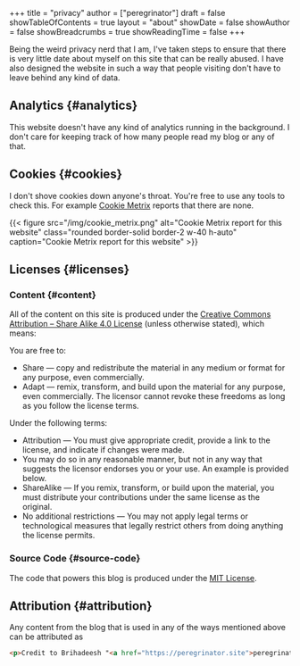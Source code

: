 +++
title = "privacy"
author = ["peregrinator"]
draft = false
showTableOfContents = true
layout = "about"
showDate = false
showAuthor = false
showBreadcrumbs = true
showReadingTime = false
+++

Being the weird privacy nerd that I am, I've taken steps to ensure
that there is very little date about myself on this site that can be
really abused. I have also designed the website in such a way that
people visiting don't have to leave behind any kind of data.


## Analytics {#analytics}

This website doesn't have any kind of analytics running in the
background. I don't care for keeping track of how many people read my
blog or any of that.


## Cookies {#cookies}

I don't shove cookies down anyone's throat. You're free to use any
tools to check this. For example [Cookie Metrix](https://www.cookiemetrix.com/) reports that there are
none.

{{< figure src="/img/cookie_metrix.png" alt="Cookie Metrix report for this website" class="rounded border-solid border-2 w-40 h-auto" caption="Cookie Metrix report for this website" >}}


## Licenses {#licenses}


### Content {#content}

All of the content on this site is produced under the [Creative Commons
Attribution – Share Alike 4.0 License](https://creativecommons.org/licenses/by-sa/4.0/) (unless otherwise stated), which
means:

You are free to:

-   Share — copy and redistribute the material in any medium or format
    for any purpose, even commercially.
-   Adapt — remix, transform, and build upon the material for any
    purpose, even commercially.  The licensor cannot revoke these
    freedoms as long as you follow the license terms.

Under the following terms:

-   Attribution — You must give appropriate credit, provide a link to
    the license, and indicate if changes were made.
-   You may do so in any reasonable manner, but not in any way that
    suggests the licensor endorses you or your use. An example is
    provided below.
-   ShareAlike — If you remix, transform, or build upon the material,
    you must distribute your contributions under the same license as the
    original.
-   No additional restrictions — You may not apply legal terms or
    technological measures that legally restrict others from doing
    anything the license permits.


### Source Code {#source-code}

The code that powers this blog is produced under the [MIT License](https://opensource.org/license/mit).


## Attribution {#attribution}

Any content from the blog that is used in any of the ways mentioned
above can be attributed as

```html
<p>Credit to Brihadeesh "<a href="https://peregrinator.site">peregrinator</a>" S for the original work.</p>
```
